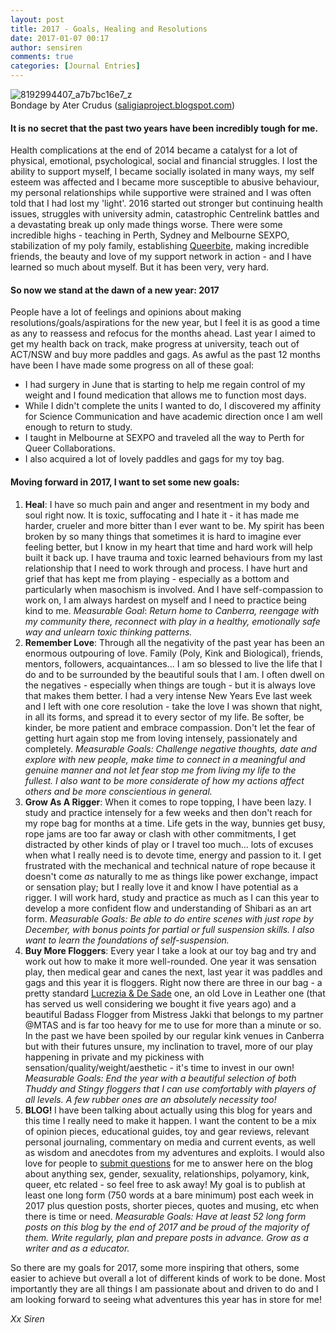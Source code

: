 ```yaml
---
layout: post
title: 2017 - Goals, Healing and Resolutions
date: 2017-01-07 00:17
author: sensiren
comments: true
categories: [Journal Entries]
---
```

<img class="alignnone size-full wp-image-255" src="https://sensiren.files.wordpress.com/2017/01/8192994407_a7b7bc16e7_z.jpg" alt="8192994407_a7b7bc16e7_z"/> <br>Bondage by Ater Crudus (<a href="www.saligiaproject.blogspot.com">saligiaproject.blogspot.com</a>)
<h4>It is no secret that the past two years have been incredibly tough for me.</h4>
Health complications at the end of 2014 became a catalyst for a lot of physical, emotional, psychological, social and financial struggles. I lost the ability to support myself, I became socially isolated in many ways, my self esteem was affected and I became more susceptible to abusive behaviour, my personal relationships while supportive were strained and I was often told that I had lost my 'light'. 2016 started out stronger but continuing health issues, struggles with university admin, catastrophic Centrelink battles and a devastating break up only made things worse. There were some incredible highs - teaching in Perth, Sydney and Melbourne SEXPO, stabilization of my poly family, establishing <a href="http://queerbite.com" target="_blank">Queerbite</a>, making incredible friends, the beauty and love of my support network in action - and I have learned so much about myself. But it has been very, very hard.
<h4>So now we stand at the dawn of a new year: 2017</h4>
People have a lot of feelings and opinions about making resolutions/goals/aspirations for the new year, but I feel it is as good a time as any to reassess and refocus for the months ahead. Last year I aimed to get my health back on track, make progress at university, teach out of ACT/NSW and buy more paddles and gags. As awful as the past 12 months have been I have made some progress on all of these goal:
<ul>
	<li>I had surgery in June that is starting to help me regain control of my weight and I found medication that allows me to function most days.</li>
	<li>While I didn't complete the units I wanted to do, I discovered my affinity for Science Communication and have academic direction once I am well enough to return to study.</li>
	<li>I taught in Melbourne at SEXPO and traveled all the way to Perth for Queer Collaborations.</li>
	<li>I also acquired a lot of lovely paddles and gags for my toy bag.</li>
</ul>
<h4>Moving forward in 2017, I want to set some new goals:</h4>
<ol>
	<li><strong>Heal</strong>: I have so much pain and anger and resentment in my body and soul right now. It is toxic, suffocating and I hate it - it has made me harder, crueler and more bitter than I ever want to be. My spirit has been broken by so many things that sometimes it is hard to imagine ever feeling better, but I know in my heart that time and hard work will help built it back up. I have trauma and toxic learned behaviours from my last relationship that I need to work through and process. I have hurt and grief that has kept me from playing - especially as a bottom and particularly when masochism is involved. And I have self-compassion to work on, I am always hardest on myself and I need to practice being kind to me.
<em>Measurable Goal</em>: <em>Return home to Canberra, reengage with my community there, reconnect with play in a healthy, emotionally safe way and unlearn toxic thinking patterns. </em></li>
	<li><strong>Remember Love</strong>: Through all the negativity of the past year has been an enormous outpouring of love. Family (Poly, Kink and Biological), friends, mentors, followers, acquaintances... I am so blessed to live the life that I do and to be surrounded by the beautiful souls that I am. I often dwell on the negatives - especially when things are tough - but it is always love that makes them better. I had a very intense New Years Eve last week and I left with one core resolution - take the love I was shown that night, in all its forms, and spread it to every sector of my life. Be softer, be kinder, be more patient and embrace compassion. Don't let the fear of getting hurt again stop me from loving intensely, passionately and completely.
<em>Measurable Goals: Challenge negative thoughts, date and explore with new people, make time to connect in a meaningful and genuine manner and not let fear stop me from living my life to the fullest. I also want to be more considerate of how my actions affect others and be more conscientious in general. </em></li>
	<li><strong>Grow As A Rigger</strong>: When it comes to rope topping, I have been lazy. I study and practice intensely for a few weeks and then don't reach for my rope bag for months at a time. Life gets in the way, bunnies get busy, rope jams are too far away or clash with other commitments, I get distracted by other kinds of play or I travel too much... lots of excuses when what I really need is to devote time, energy and passion to it. I get frustrated with the mechanical and technical nature of rope because it doesn't come <em>as</em> naturally to me as things like power exchange, impact or sensation play; but I really love it and know I have potential as a rigger. I will work hard, study and practice as much as I can this year to develop a more confident flow and understanding of Shibari as an art form.
<em>Measurable Goals: Be able to do entire scenes with just rope by December, with bonus points for partial or full suspension skills. I also want to learn the foundations of self-suspension. </em></li>
	<li><strong>Buy More Floggers</strong>: Every year I take a look at our toy bag and try and work out how to make it more well-rounded. One year it was sensation play, then medical gear and canes the next, last year it was paddles and gags and this year it is floggers. Right now there are three in our bag - a pretty standard <a href="http://www.lucreziadesade.com.au/">Lucrezia &amp; De Sade</a> one, an old Love in Leather one (that has served us well considering we bought it five years ago) and a beautiful Badass Flogger from Mistress Jakki that belongs to my partner @MTAS and is far too heavy for me to use for more than a minute or so. In the past we have been spoiled by our regular kink venues in Canberra but with their futures unsure, my inclination to travel, more of our play happening in private and my pickiness with sensation/quality/weight/aesthetic - it's time to invest in our own!
<em>Measurable Goals: End the year with a beautiful selection of both Thuddy and Stingy floggers that I can use comfortably with players of all levels. A few rubber ones are an absolutely necessity too!</em></li>
	<li><strong>BLOG! </strong>I have been talking about actually using this blog for years and this time I really need to make it happen. I want the content to be a mix of opinion pieces, educational guides, toy and gear reviews, relevant personal journaling, commentary on media and current events, as well as wisdom and anecdotes from my adventures and exploits. I would also love for people to <a href="https://sensiren.wordpress.com/asksiren/" target="_blank">submit questions</a> for me to answer here on the blog about anything sex, gender, sexuality, relationships, polyamory, kink, queer, etc related - so feel free to ask away! My goal is to publish at least one long form (750 words at a bare minimum) post each week in 2017 plus question posts, shorter pieces, quotes and musing, etc when there is time or need.
<em>Measurable Goals: </em><em>Have at least 52 long form posts on this blog by the end of 2017 and be proud of the majority of them. Write regularly, plan and prepare posts in advance. Grow as a writer and as a educator. </em></li>
</ol>
So there are my goals for 2017, some more inspiring that others, some easier to achieve but overall a lot of different kinds of work to be done. Most importantly they are all things I am passionate about and driven to do and I am looking forward to seeing what adventures this year has in store for me!

<em>Xx Siren </em>
